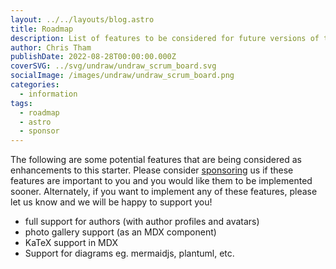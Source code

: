 ```yaml
---
layout: ../../layouts/blog.astro
title: Roadmap
description: List of features to be considered for future versions of this starter.
author: Chris Tham
publishDate: 2022-08-28T00:00:00.000Z
coverSVG: ../svg/undraw/undraw_scrum_board.svg
socialImage: /images/undraw/undraw_scrum_board.png
categories:
  - information
tags:
  - roadmap
  - astro
  - sponsor
---
```


The following are some potential features that are being considered as enhancements to this starter. Please consider [sponsoring](https://github.com/sponsors/hellotham) us if these features are important to you and you would like them to be implemented sooner. Alternately, if you want to implement any of these features, please let us know and we will be happy to support you!

- full support for authors (with author profiles and avatars)
- photo gallery support (as an MDX component)
- KaTeX support in MDX
- Support for diagrams eg. mermaidjs, plantuml, etc.
